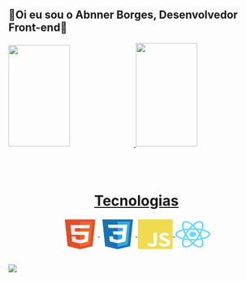 ## 👋Oi eu sou o Abnner Borges, Desenvolvedor Front-end🚀


<div align="space-between">
  <a href="https://github.com/AbnnerB">
  <div > 
    <img width='49%' height="200em" src="https://github-readme-stats.vercel.app/api?username=AbnnerB&show_icons=true&theme=dracula&include_all_commits=true&count_private=true"/>
    <img width='49%' height="204em" src="https://github-readme-stats.vercel.app/api/top-langs/?username=AbnnerB&layout=compact&langs_count=7&theme=dracula"/>
  </div>
</div>
 
  <br><br>
  
  
<div align='center' style="display: inline_block">
  <h1 align='center'> Tecnologias </h1>  
  <img align="center" alt="Abnner-HTML" height="60" width="70" src="https://raw.githubusercontent.com/devicons/devicon/master/icons/html5/html5-original.svg">
  <img align="center" alt="Abnner-CSS" height="60" width="70" src="https://raw.githubusercontent.com/devicons/devicon/master/icons/css3/css3-original.svg">
  <img align="center" alt="Abnner-Js" height="60" width="70" src="https://raw.githubusercontent.com/devicons/devicon/master/icons/javascript/javascript-plain.svg">
  <img align="center" alt="Abnner-React" height="60" width="70" src="https://raw.githubusercontent.com/devicons/devicon/master/icons/react/react-original.svg">
</div>  

##

  
<a href="https://www.linkedin.com/in/abnner-borges-05a631255" target="_blank"><img src="https://img.shields.io/badge/-LinkedIn-%230077B5?style=for-the-badge&logo=linkedin&logoColor=white" target="_blank"></a> 
 
  

